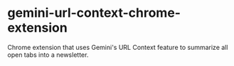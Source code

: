 # gemini-url-context-chrome-extension
Chrome extension that uses Gemini's URL Context feature to summarize all open tabs into a newsletter.
